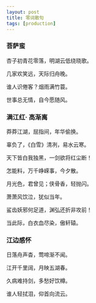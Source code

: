 ```yaml
---
layout: post
title: 零词散句
tags: [production]
---
```

### 菩萨蛮

杏子初青花零落，明湖云低绕晓歌。

几家欢笑远，天际归舟晚。


谁人识倦客？烟雨满竹蓑。

世事总无情，自今愿随风。


### 满江红· 高渐离

莽莽江湖，屈指间，年华偷换。

辜负了，《白雪》清冽，易水云寒。

天下皆白我独黑，一剑欲将红尘断！

怎能料，万千峥嵘事，今夕散。


月光色，君曾见；侠骨香，轻抛闪。

萧萧风饮泣，犹似当年。

鲨齿妖邪何足道，渊弘还折非攻前！

当此际，白衣血尽染，傲轩辕。


### 江边感怀

日落舟声杳，莺啼渐不闻。

江开千里阔，月映五湖春。

久病难持剑，多愁好饮樽。

谁人轻拭泪，仰首向流云。
